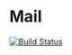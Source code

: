 # Mail
[![Build Status](https://travis-ci.org/CarlosAndresTambascia/Mail.svg?branch=master)](https://travis-ci.org/CarlosAndresTambascia/Mail) 
